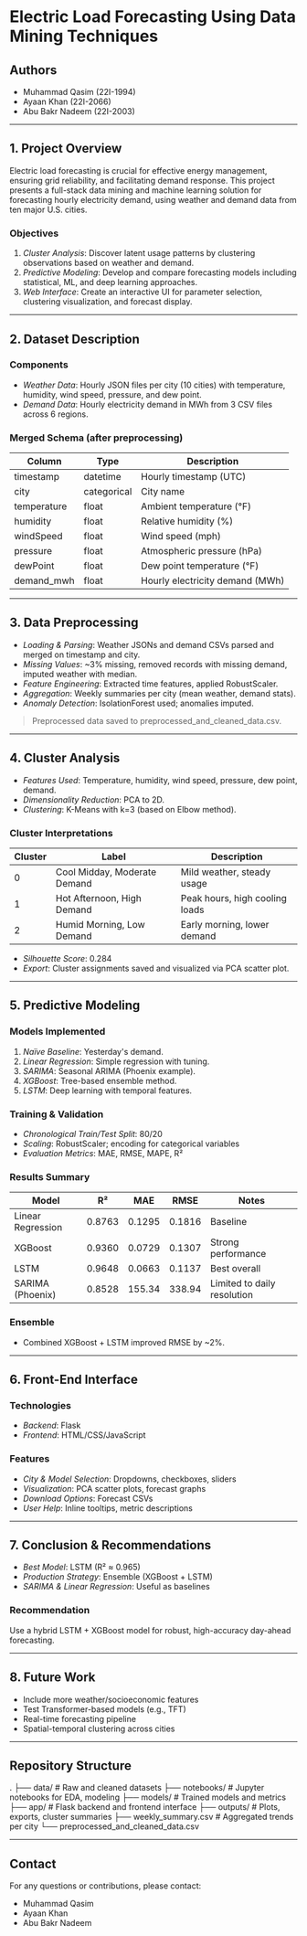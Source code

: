 # Electric Load Forecasting Using Data Mining Techniques

## Authors

* Muhammad Qasim (22I-1994)
* Ayaan Khan (22I-2066)
* Abu Bakr Nadeem (22I-2003)

---

## 1. Project Overview

Electric load forecasting is crucial for effective energy management, ensuring grid reliability, and facilitating demand response. This project presents a full-stack data mining and machine learning solution for forecasting hourly electricity demand, using weather and demand data from ten major U.S. cities.

### Objectives

1. *Cluster Analysis*: Discover latent usage patterns by clustering observations based on weather and demand.
2. *Predictive Modeling*: Develop and compare forecasting models including statistical, ML, and deep learning approaches.
3. *Web Interface*: Create an interactive UI for parameter selection, clustering visualization, and forecast display.

---

## 2. Dataset Description

### Components

* *Weather Data*: Hourly JSON files per city (10 cities) with temperature, humidity, wind speed, pressure, and dew point.
* *Demand Data*: Hourly electricity demand in MWh from 3 CSV files across 6 regions.

### Merged Schema (after preprocessing)

| Column      | Type        | Description                     |
| ----------- | ----------- | ------------------------------- |
| timestamp   | datetime    | Hourly timestamp (UTC)          |
| city        | categorical | City name                       |
| temperature | float       | Ambient temperature (°F)        |
| humidity    | float       | Relative humidity (%)           |
| windSpeed   | float       | Wind speed (mph)                |
| pressure    | float       | Atmospheric pressure (hPa)      |
| dewPoint    | float       | Dew point temperature (°F)      |
| demand\_mwh | float       | Hourly electricity demand (MWh) |

---

## 3. Data Preprocessing

* *Loading & Parsing*: Weather JSONs and demand CSVs parsed and merged on timestamp and city.
* *Missing Values*: \~3% missing, removed records with missing demand, imputed weather with median.
* *Feature Engineering*: Extracted time features, applied RobustScaler.
* *Aggregation*: Weekly summaries per city (mean weather, demand stats).
* *Anomaly Detection*: IsolationForest used; anomalies imputed.

> Preprocessed data saved to preprocessed_and_cleaned_data.csv.

---

## 4. Cluster Analysis

* *Features Used*: Temperature, humidity, wind speed, pressure, dew point, demand.
* *Dimensionality Reduction*: PCA to 2D.
* *Clustering*: K-Means with k=3 (based on Elbow method).

### Cluster Interpretations

| Cluster | Label                        | Description                    |
| ------- | ---------------------------- | ------------------------------ |
| 0       | Cool Midday, Moderate Demand | Mild weather, steady usage     |
| 1       | Hot Afternoon, High Demand   | Peak hours, high cooling loads |
| 2       | Humid Morning, Low Demand    | Early morning, lower demand    |

* *Silhouette Score*: 0.284
* *Export*: Cluster assignments saved and visualized via PCA scatter plot.

---

## 5. Predictive Modeling

### Models Implemented

1. *Naïve Baseline*: Yesterday's demand.
2. *Linear Regression*: Simple regression with tuning.
3. *SARIMA*: Seasonal ARIMA (Phoenix example).
4. *XGBoost*: Tree-based ensemble method.
5. *LSTM*: Deep learning with temporal features.

### Training & Validation

* *Chronological Train/Test Split*: 80/20
* *Scaling*: RobustScaler; encoding for categorical variables
* *Evaluation Metrics*: MAE, RMSE, MAPE, R²

### Results Summary

| Model             | R²     | MAE    | RMSE   | Notes                       |
| ----------------- | ------ | ------ | ------ | --------------------------- |
| Linear Regression | 0.8763 | 0.1295 | 0.1816 | Baseline                    |
| XGBoost           | 0.9360 | 0.0729 | 0.1307 | Strong performance          |
| LSTM              | 0.9648 | 0.0663 | 0.1137 | Best overall                |
| SARIMA (Phoenix)  | 0.8528 | 155.34 | 338.94 | Limited to daily resolution |

### Ensemble

* Combined XGBoost + LSTM improved RMSE by \~2%.

---

## 6. Front-End Interface

### Technologies

* *Backend*: Flask
* *Frontend*: HTML/CSS/JavaScript

### Features

* *City & Model Selection*: Dropdowns, checkboxes, sliders
* *Visualization*: PCA scatter plots, forecast graphs
* *Download Options*: Forecast CSVs
* *User Help*: Inline tooltips, metric descriptions

---

## 7. Conclusion & Recommendations

* *Best Model*: LSTM (R² ≈ 0.965)
* *Production Strategy*: Ensemble (XGBoost + LSTM)
* *SARIMA & Linear Regression*: Useful as baselines

### Recommendation

Use a hybrid LSTM + XGBoost model for robust, high-accuracy day-ahead forecasting.

---

## 8. Future Work

* Include more weather/socioeconomic features
* Test Transformer-based models (e.g., TFT)
* Real-time forecasting pipeline
* Spatial-temporal clustering across cities

---

## Repository Structure


.
├── data/                         # Raw and cleaned datasets
├── notebooks/                   # Jupyter notebooks for EDA, modeling
├── models/                      # Trained models and metrics
├── app/                         # Flask backend and frontend interface
├── outputs/                     # Plots, exports, cluster summaries
├── weekly_summary.csv           # Aggregated trends per city
└── preprocessed_and_cleaned_data.csv


---

## Contact

For any questions or contributions, please contact:

* Muhammad Qasim
* Ayaan Khan
* Abu Bakr Nadeem
